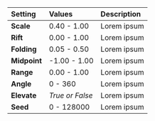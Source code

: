 | Setting      | Values          | Description |
| :----------- | :-------------- | :---------- |
| **Scale**    | 0.40 - 1.00     | Lorem ipsum |
| **Rift**     | 0.00 - 1.00     | Lorem ipsum |
| **Folding**  | 0.05 - 0.50     | Lorem ipsum |
| **Midpoint** | -1.00 - 1.00    | Lorem ipsum |
| **Range**    | 0.00 - 1.00     | Lorem ipsum |
| **Angle**    | 0 - 360         | Lorem ipsum |
| **Elevate**  | *True or False* | Lorem ipsum |
| **Seed**     | 0 - 128000      | Lorem ipsum |

